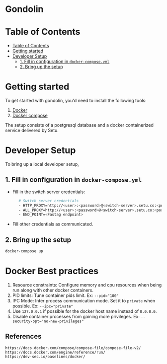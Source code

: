 # Gondolin

<!-- START doctoc generated TOC please keep comment here to allow auto update -->
<!-- DON'T EDIT THIS SECTION, INSTEAD RE-RUN doctoc TO UPDATE -->
# Table of Contents

- [Table of Contents](#table-of-contents)
- [Getting started](#getting-started)
- [Developer Setup](#developer-setup)
  - [1. Fill in configuration in `docker-compose.yml`](#1-fill-in-configuration-in-docker-composeyml)
  - [2. Bring up the setup](#3-bring-up-the-setup)

<!-- END doctoc generated TOC please keep comment here to allow auto update -->

# Getting started

To get started with gondolin, you'd need to install the following tools:

1. [Docker](https://docs.docker.com/get-docker/)
2. [Docker compose](https://docs.docker.com/compose/install/)

The setup consists of a postgresql database and a docker containerized service delivered by Setu.

# Developer Setup

To bring up a local developer setup,

## 1. Fill in configuration in `docker-compose.yml`

- Fill in the switch server credentials:

```bash
      # Switch server credentials
      - HTTP_PROXY=http://<user>:<password>@<switch-server>.setu.co:<port>
      - ALL_PROXY=http://<user>:<password>@<switch-server>.setu.co:<port>
      - END_POINT=<Fastag endpoint>
```

- Fill other credentials as communicated.

## 2. Bring up the setup

```bash
docker-compose up
```

# Docker Best practices

1. Resource constraints: Configure memory and cpu resources when being run along with other docker containers.
2. PID limits: Tune container pids limit. Ex: `--pid="100"`
3. IPC Mode: Inter process communication mode. Set it to `private` when possible. Ex: `--ipc="private"` 
4. Use `127.0.0.1` if possible for the docker host name instead of `0.0.0.0`.
5. Disable container processes from gaining more privileges. Ex: `--security-opt="no-new-privileges"` 

## References
```buildoutcfg
https://docs.docker.com/compose/compose-file/compose-file-v2/
https://docs.docker.com/engine/reference/run/  
https://dev-sec.io/baselines/docker/
```
